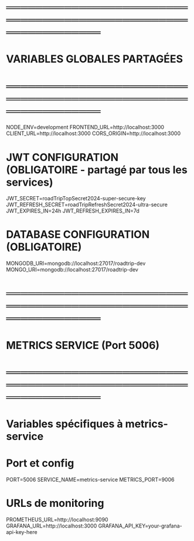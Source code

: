 # ═══════════════════════════════════════════════════════════════
# VARIABLES GLOBALES PARTAGÉES
# ═══════════════════════════════════════════════════════════════
NODE_ENV=development
FRONTEND_URL=http://localhost:3000
CLIENT_URL=http://localhost:3000
CORS_ORIGIN=http://localhost:3000

# JWT CONFIGURATION (OBLIGATOIRE - partagé par tous les services)
JWT_SECRET=roadTripTopSecret2024-super-secure-key
JWT_REFRESH_SECRET=roadTripRefreshSecret2024-ultra-secure
JWT_EXPIRES_IN=24h
JWT_REFRESH_EXPIRES_IN=7d

# DATABASE CONFIGURATION (OBLIGATOIRE)
MONGODB_URI=mongodb://localhost:27017/roadtrip-dev
MONGO_URI=mongodb://localhost:27017/roadtrip-dev

# ═══════════════════════════════════════════════════════════════
# METRICS SERVICE (Port 5006)
# ═══════════════════════════════════════════════════════════════
# Variables spécifiques à metrics-service

# Port et config
PORT=5006
SERVICE_NAME=metrics-service
METRICS_PORT=9006

# URLs de monitoring
PROMETHEUS_URL=http://localhost:9090
GRAFANA_URL=http://localhost:3000
GRAFANA_API_KEY=your-grafana-api-key-here
